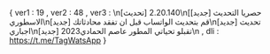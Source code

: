 { ver1 : 19 ,  ver2 : 48 ,  ver3 : \n[تحديث] 2.20.140\n[[جديد] حصريا التحديث الاسطوري\n[جديد] قم بتحديث الواتساب قبل ان تفقد محادثاتك\n[جديد] تحديث اجباري\n[جديد] تقبلو تحياتي المطور عاصم الحمادي2023\n ,  dli : https://t.me/TagWatsApp }
